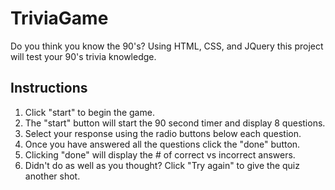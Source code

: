 # TriviaGame

Do you think you know the 90's? Using HTML, CSS, and JQuery this project will test your 90's trivia knowledge. 

## Instructions

1. Click "start" to begin the game.
1. The "start" button will start the 90 second timer and display 8 questions.
1. Select your response using the radio buttons below each question.
1. Once you have answered all the questions click the "done" button.
1. Clicking "done" will display the # of correct vs incorrect answers.
1. Didn't do as well as you thought? Click "Try again" to give the quiz another shot.
